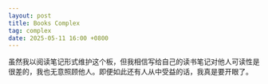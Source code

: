 ```yaml
---
layout: post
title: Books Complex
tag: complex
date: 2025-05-11 16:00 +0800
---
```

虽然我以阅读笔记形式维护这个板，但我相信写给自己的读书笔记对他人可读性是很差的，我也无意照顾他人。即便如此还有人从中受益的话，我真是要开眼了。
